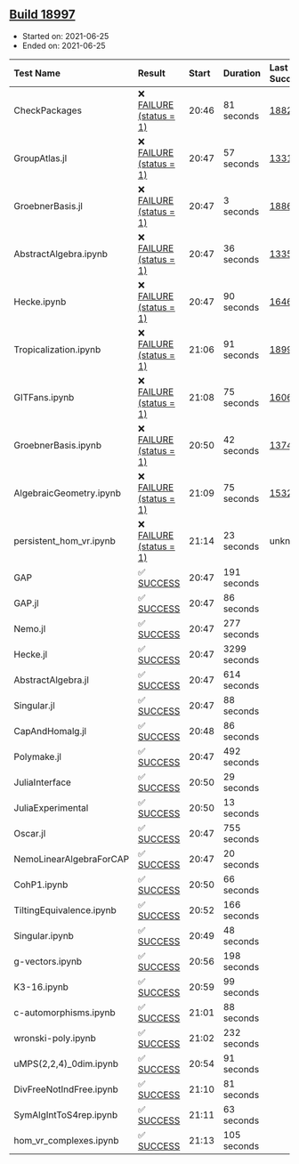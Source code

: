 ## [Build 18997](https://oscarci.mathematik.uni-kl.de/job/oscar/18997/)

* Started on: 2021-06-25
* Ended on: 2021-06-25

| Test Name    | Result | Start | Duration | Last Success | First Failure |
|:-------------|:-------|:------|:---------|:-------------|:--------------|
| CheckPackages | ❌ [FAILURE (status = 1)](https://oscarci.mathematik.uni-kl.de/job/oscar/18997/artifact/logs/build-18997/CheckPackages.log) | 20:46 | 81 seconds | [18822](https://oscarci.mathematik.uni-kl.de/job/oscar/18822/) | [18823](https://oscarci.mathematik.uni-kl.de/job/oscar/18823/) |
| GroupAtlas.jl | ❌ [FAILURE (status = 1)](https://oscarci.mathematik.uni-kl.de/job/oscar/18997/artifact/logs/build-18997/GroupAtlas.jl.log) | 20:47 | 57 seconds | [13311](https://oscarci.mathematik.uni-kl.de/job/oscar/13311/) | [13312](https://oscarci.mathematik.uni-kl.de/job/oscar/13312/) |
| GroebnerBasis.jl | ❌ [FAILURE (status = 1)](https://oscarci.mathematik.uni-kl.de/job/oscar/18997/artifact/logs/build-18997/GroebnerBasis.jl.log) | 20:47 | 3 seconds | [18864](https://oscarci.mathematik.uni-kl.de/job/oscar/18864/) | [18865](https://oscarci.mathematik.uni-kl.de/job/oscar/18865/) |
| AbstractAlgebra.ipynb | ❌ [FAILURE (status = 1)](https://oscarci.mathematik.uni-kl.de/job/oscar/18997/artifact/logs/build-18997/AbstractAlgebra.ipynb.log) | 20:47 | 36 seconds | [13355](https://oscarci.mathematik.uni-kl.de/job/oscar/13355/) | [13356](https://oscarci.mathematik.uni-kl.de/job/oscar/13356/) |
| Hecke.ipynb | ❌ [FAILURE (status = 1)](https://oscarci.mathematik.uni-kl.de/job/oscar/18997/artifact/logs/build-18997/Hecke.ipynb.log) | 20:47 | 90 seconds | [16463](https://oscarci.mathematik.uni-kl.de/job/oscar/16463/) | [16464](https://oscarci.mathematik.uni-kl.de/job/oscar/16464/) |
| Tropicalization.ipynb | ❌ [FAILURE (status = 1)](https://oscarci.mathematik.uni-kl.de/job/oscar/18997/artifact/logs/build-18997/Tropicalization.ipynb.log) | 21:06 | 91 seconds | [18996](https://oscarci.mathematik.uni-kl.de/job/oscar/18996/) | [18997](https://oscarci.mathematik.uni-kl.de/job/oscar/18997/) |
| GITFans.ipynb | ❌ [FAILURE (status = 1)](https://oscarci.mathematik.uni-kl.de/job/oscar/18997/artifact/logs/build-18997/GITFans.ipynb.log) | 21:08 | 75 seconds | [16068](https://oscarci.mathematik.uni-kl.de/job/oscar/16068/) | [16069](https://oscarci.mathematik.uni-kl.de/job/oscar/16069/) |
| GroebnerBasis.ipynb | ❌ [FAILURE (status = 1)](https://oscarci.mathematik.uni-kl.de/job/oscar/18997/artifact/logs/build-18997/GroebnerBasis.ipynb.log) | 20:50 | 42 seconds | [13748](https://oscarci.mathematik.uni-kl.de/job/oscar/13748/) | [13749](https://oscarci.mathematik.uni-kl.de/job/oscar/13749/) |
| AlgebraicGeometry.ipynb | ❌ [FAILURE (status = 1)](https://oscarci.mathematik.uni-kl.de/job/oscar/18997/artifact/logs/build-18997/AlgebraicGeometry.ipynb.log) | 21:09 | 75 seconds | [15322](https://oscarci.mathematik.uni-kl.de/job/oscar/15322/) | [15323](https://oscarci.mathematik.uni-kl.de/job/oscar/15323/) |
| persistent_hom_vr.ipynb | ❌ [FAILURE (status = 1)](https://oscarci.mathematik.uni-kl.de/job/oscar/18997/artifact/logs/build-18997/persistent_hom_vr.ipynb.log) | 21:14 | 23 seconds | unknown | unknown |
| GAP | ✅ [SUCCESS](https://oscarci.mathematik.uni-kl.de/job/oscar/18997/artifact/logs/build-18997/GAP.log) | 20:47 | 191 seconds |  |  |
| GAP.jl | ✅ [SUCCESS](https://oscarci.mathematik.uni-kl.de/job/oscar/18997/artifact/logs/build-18997/GAP.jl.log) | 20:47 | 86 seconds |  |  |
| Nemo.jl | ✅ [SUCCESS](https://oscarci.mathematik.uni-kl.de/job/oscar/18997/artifact/logs/build-18997/Nemo.jl.log) | 20:47 | 277 seconds |  |  |
| Hecke.jl | ✅ [SUCCESS](https://oscarci.mathematik.uni-kl.de/job/oscar/18997/artifact/logs/build-18997/Hecke.jl.log) | 20:47 | 3299 seconds |  |  |
| AbstractAlgebra.jl | ✅ [SUCCESS](https://oscarci.mathematik.uni-kl.de/job/oscar/18997/artifact/logs/build-18997/AbstractAlgebra.jl.log) | 20:47 | 614 seconds |  |  |
| Singular.jl | ✅ [SUCCESS](https://oscarci.mathematik.uni-kl.de/job/oscar/18997/artifact/logs/build-18997/Singular.jl.log) | 20:47 | 88 seconds |  |  |
| CapAndHomalg.jl | ✅ [SUCCESS](https://oscarci.mathematik.uni-kl.de/job/oscar/18997/artifact/logs/build-18997/CapAndHomalg.jl.log) | 20:48 | 86 seconds |  |  |
| Polymake.jl | ✅ [SUCCESS](https://oscarci.mathematik.uni-kl.de/job/oscar/18997/artifact/logs/build-18997/Polymake.jl.log) | 20:47 | 492 seconds |  |  |
| JuliaInterface | ✅ [SUCCESS](https://oscarci.mathematik.uni-kl.de/job/oscar/18997/artifact/logs/build-18997/JuliaInterface.log) | 20:50 | 29 seconds |  |  |
| JuliaExperimental | ✅ [SUCCESS](https://oscarci.mathematik.uni-kl.de/job/oscar/18997/artifact/logs/build-18997/JuliaExperimental.log) | 20:50 | 13 seconds |  |  |
| Oscar.jl | ✅ [SUCCESS](https://oscarci.mathematik.uni-kl.de/job/oscar/18997/artifact/logs/build-18997/Oscar.jl.log) | 20:47 | 755 seconds |  |  |
| NemoLinearAlgebraForCAP | ✅ [SUCCESS](https://oscarci.mathematik.uni-kl.de/job/oscar/18997/artifact/logs/build-18997/NemoLinearAlgebraForCAP.log) | 20:47 | 20 seconds |  |  |
| CohP1.ipynb | ✅ [SUCCESS](https://oscarci.mathematik.uni-kl.de/job/oscar/18997/artifact/logs/build-18997/CohP1.ipynb.log) | 20:50 | 66 seconds |  |  |
| TiltingEquivalence.ipynb | ✅ [SUCCESS](https://oscarci.mathematik.uni-kl.de/job/oscar/18997/artifact/logs/build-18997/TiltingEquivalence.ipynb.log) | 20:52 | 166 seconds |  |  |
| Singular.ipynb | ✅ [SUCCESS](https://oscarci.mathematik.uni-kl.de/job/oscar/18997/artifact/logs/build-18997/Singular.ipynb.log) | 20:49 | 48 seconds |  |  |
| g-vectors.ipynb | ✅ [SUCCESS](https://oscarci.mathematik.uni-kl.de/job/oscar/18997/artifact/logs/build-18997/g-vectors.ipynb.log) | 20:56 | 198 seconds |  |  |
| K3-16.ipynb | ✅ [SUCCESS](https://oscarci.mathematik.uni-kl.de/job/oscar/18997/artifact/logs/build-18997/K3-16.ipynb.log) | 20:59 | 99 seconds |  |  |
| c-automorphisms.ipynb | ✅ [SUCCESS](https://oscarci.mathematik.uni-kl.de/job/oscar/18997/artifact/logs/build-18997/c-automorphisms.ipynb.log) | 21:01 | 88 seconds |  |  |
| wronski-poly.ipynb | ✅ [SUCCESS](https://oscarci.mathematik.uni-kl.de/job/oscar/18997/artifact/logs/build-18997/wronski-poly.ipynb.log) | 21:02 | 232 seconds |  |  |
| uMPS(2,2,4)_0dim.ipynb | ✅ [SUCCESS](https://oscarci.mathematik.uni-kl.de/job/oscar/18997/artifact/logs/build-18997/uMPS-2-2-4-_0dim.ipynb.log) | 20:54 | 91 seconds |  |  |
| DivFreeNotIndFree.ipynb | ✅ [SUCCESS](https://oscarci.mathematik.uni-kl.de/job/oscar/18997/artifact/logs/build-18997/DivFreeNotIndFree.ipynb.log) | 21:10 | 81 seconds |  |  |
| SymAlgIntToS4rep.ipynb | ✅ [SUCCESS](https://oscarci.mathematik.uni-kl.de/job/oscar/18997/artifact/logs/build-18997/SymAlgIntToS4rep.ipynb.log) | 21:11 | 63 seconds |  |  |
| hom_vr_complexes.ipynb | ✅ [SUCCESS](https://oscarci.mathematik.uni-kl.de/job/oscar/18997/artifact/logs/build-18997/hom_vr_complexes.ipynb.log) | 21:13 | 105 seconds |  |  |
